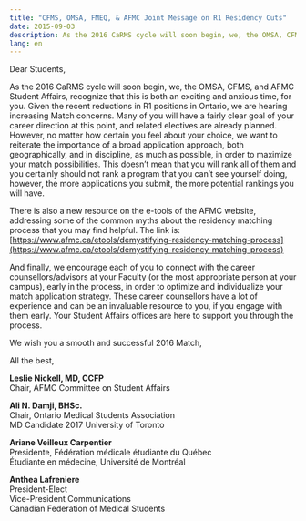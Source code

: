 ```yaml
---
title: "CFMS, OMSA, FMEQ, & AFMC Joint Message on R1 Residency Cuts"
date: 2015-09-03
description: As the 2016 CaRMS cycle will soon begin, we, the OMSA, CFMS, and AFMC Student Affairs, recognize that this is both an exciting and anxious time, for you. Given the recent reductions in R1 positions in Ontario, we are hearing increasing Match concerns.
lang: en
---
```


Dear Students,

As the 2016 CaRMS cycle will soon begin, we, the OMSA, CFMS, and AFMC Student Affairs, recognize that this is both an exciting and anxious time, for you. Given the recent reductions in R1 positions in Ontario, we are hearing increasing Match concerns. Many of you will have a fairly clear goal of your career direction at this point, and related electives are already planned. However, no matter how certain you feel about your choice, we want to reiterate the importance of a broad application approach, both geographically, and in discipline, as much as possible, in order to maximize your match possibilities. This doesn’t mean that you will rank all of them and you certainly should not rank a program that you can’t see yourself doing, however, the more applications you submit, the more potential rankings you will have.

There is also a new resource on the e-tools of the AFMC website, addressing some of the common myths about the residency matching process that you may find helpful. The link is: [https://www.afmc.ca/etools/demystifying-residency-matching-process](https://www.afmc.ca/etools/demystifying-residency-matching-process)

And finally, we encourage each of you to connect with the career counsellors/advisors at your Faculty (or the most appropriate person at your campus), early in the process, in order to optimize and individualize your match application strategy. These career counsellors have a lot of experience and can be an   invaluable resource to you, if you engage with them early. Your Student Affairs offices are here to support you through the process.

We wish you a smooth and successful 2016 Match,

All the best,

**Leslie Nickell, MD, CCFP**<br>
Chair, AFMC Committee on Student Affairs

**Ali N. Damji, BHSc.**<br>
Chair, Ontario Medical Students Association<br>
MD Candidate 2017 University of Toronto

**Ariane Veilleux Carpentier**<br>
Presidente, Fédération médicale étudiante du Québec<br>
Étudiante en médecine, Université de Montréal

**Anthea Lafreniere**<br>
President-Elect<br>
Vice-President Communications<br>
Canadian Federation of Medical Students